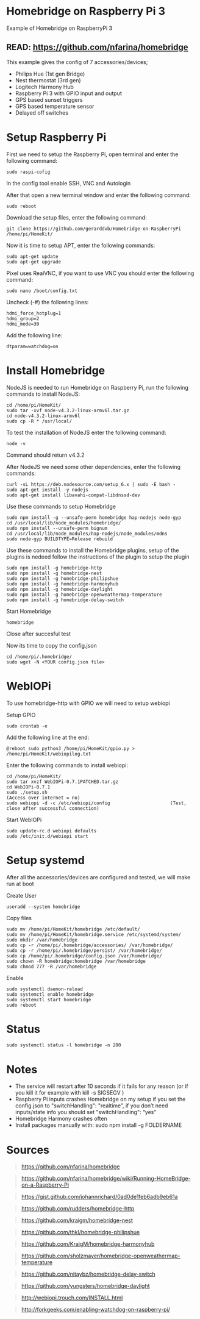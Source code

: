 # Homebridge on Raspberry Pi 3

Example of Homebridge on RaspberryPi 3

## READ: https://github.com/nfarina/homebridge

This example gives the config of 7 accessories/devices; 
- Philips Hue (1st gen Bridge)
- Nest thermostat (3rd gen)
- Logitech Harmony Hub
- Raspberry Pi 3 with GPIO input and output
- GPS based sunset triggers
- GPS based temperature sensor
- Delayed off switches


# Setup Raspberry Pi



First we need to setup the Raspberry Pi, open terminal and enter the following command:

```
sudo raspi-cofig
```

In the config tool enable SSH, VNC and Autologin

After that open a new terminal window and enter the following command:

  ```
sudo reboot
  ```

Download the setup files, enter the following command:
  
```
git clone https://github.com/gerarddvb/Homebridge-on-RaspberryPi /home/pi/HomeKit/
```

Now it is time to setup APT, enter the following commands:

```
sudo apt-get update
sudo apt-get upgrade
```

Pixel uses RealVNC, if you want to use VNC you should enter the following command:

  ```
  sudo nano /boot/config.txt
  ```
  
Uncheck (-#) the following lines:

```
hdmi_force_hotplug=1
hdmi_group=2
hdmi_mode=30
```

Add the following line:

```
dtparam=watchdog=on
```

# Install Homebridge

NodeJS is needed to run Homebridge on Raspberry Pi, run the following commands to install NodeJS:

```
cd /home/pi/HomeKit/
sudo tar -xvf node-v4.3.2-linux-armv6l.tar.gz 
cd node-v4.3.2-linux-armv6l
sudo cp -R * /usr/local/
```

To test the installation of NodeJS enter the following command:
```
node -v
```

Command should return v4.3.2

After NodeJS we need some other dependencies, enter the following commands:
```
curl -sL https://deb.nodesource.com/setup_6.x | sudo -E bash -  
sudo apt-get install -y nodejs
sudo apt-get install libavahi-compat-libdnssd-dev
```

Use these commands to setup Homebridge

```
sudo npm install -g --unsafe-perm homebridge hap-nodejs node-gyp
cd /usr/local/lib/node_modules/homebridge/
sudo npm install --unsafe-perm bignum
cd /usr/local/lib/node_modules/hap-nodejs/node_modules/mdns
sudo node-gyp BUILDTYPE=Release rebuild
```

Use these commands to install the Homebridge plugins, setup of the plugins is nedeed follow the instructions of the plugin to setup the plugin

```
sudo npm install -g homebridge-http
sudo npm install -g homebridge-nest
sudo npm install -g homebridge-philipshue
sudo npm install -g homebridge-harmonyhub
sudo npm install -g homebridge-daylight
sudo npm install -g homebridge-openweathermap-temperature
sudo npm install -g homebridge-delay-switch
```

Start Homebridge

```
homebridge
```

Close after succesful test

Now its time to copy the config.json
```
cd /home/pi/.homebridge/
sudo wget -N <YOUR config.json file>
```

# WebIOPi

To use homebridge-http with GPIO we will need to setup webiopi

Setup GPIO
```
sudo crontab -e
```

Add the following line at the end: 	
```
@reboot sudo python3 /home/pi/HomeKit/gpio.py > /home/pi/HomeKit/webiopilog.txt
```

Enter the following commands to install webiopi:
```
cd /home/pi/HomeKit/
sudo tar xvzf WebIOPi-0.7.1PATCHED.tar.gz
cd WebIOPi-0.7.1
sudo ./setup.sh										                (Access over internet = no)
sudo webiopi -d -c /etc/webiopi/config 						(Test, close after successful connection)
```
Start WebIOPi
```
sudo update-rc.d webiopi defaults
sudo /etc/init.d/webiopi start
```

# Setup systemd

After all the accessories/devices are configured and tested, we will make run at boot

Create User
```
useradd --system homebridge
```

Copy files
```
sudo mv /home/pi/HomeKit/homebridge /etc/default/
sudo mv /home/pi/HomeKit/homebridge.service /etc/systemd/system/ 
sudo mkdir /var/homebridge
sudo cp -r /home/pi/.homebridge/accessories/ /var/homebridge/
sudo cp -r /home/pi/.homebridge/persist/ /var/homebridge/
sudo cp /home/pi/.homebridge/config.json /var/homebridge/
sudo chown -R homebridge:homebridge /var/homebridge
sudo chmod 777 -R /var/homebridge
```

Enable
```
sudo systemctl daemon-reload
sudo systemctl enable homebridge
sudo systemctl start homebridge
sudo reboot
```

# Status
```
sudo systemctl status -l homebridge -n 200
```

# Notes
* The service will restart after 10 seconds if it fails for any reason (or if you kill it for example with kill -s SIGSEGV <pid>)
* Raspberry Pi inputs crashes Homebridge on my setup if you set the config.json to "switchHandling": "realtime”, if you don’t need inputs/state info you should set "switchHandling": “yes”
* Homebridge Harmony crashes often
* Install packages manually with: sudo npm install -g FOLDERNAME

# Sources
> https://github.com/nfarina/homebridge

> https://github.com/nfarina/homebridge/wiki/Running-HomeBridge-on-a-Raspberry-Pi

> https://gist.github.com/johannrichard/0ad0de1feb6adb9eb61a

> https://github.com/rudders/homebridge-http

> https://github.com/kraigm/homebridge-nest

> https://github.com/thkl/homebridge-philipshue

> https://github.com/KraigM/homebridge-harmonyhub

> https://github.com/sholzmayer/homebridge-openweathermap-temperature

> https://github.com/nitaybz/homebridge-delay-switch

> https://github.com/yungsters/homebridge-daylight

> http://webiopi.trouch.com/INSTALL.html

> http://forkgeeks.com/enabling-watchdog-on-raspberry-pi/

